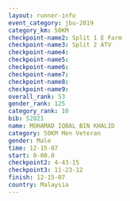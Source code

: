 ```yaml
---
layout: runner-info 
event_category: jbu-2019 
category_km: 50KM 
checkpoint-name2: Split 1 E Farm 
checkpoint-name3: Split 2 ATV 
checkpoint-name4: 
checkpoint-name5: 
checkpoint-name6: 
checkpoint-name7: 
checkpoint-name8: 
checkpoint-name9: 
overall_rank: 53
gender_rank: 125
category_rank: 10
bib: 52021
name: MOHAMAD IQBAL BIN KHALID
category: 50KM Men Veteran
gender: Male
time: 12-15-07
start: 0-00.0
checkpoint2: 4-43-15
checkpoint3: 11-23-12
finish: 12-15-07
country: Malaysia
---
```

